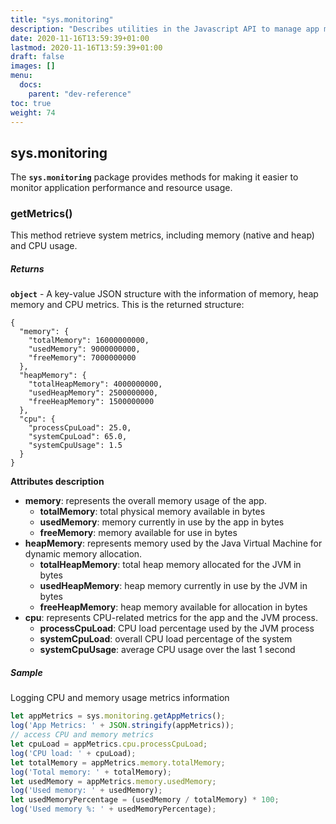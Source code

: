 ```yaml
---
title: "sys.monitoring"
description: "Describes utilities in the Javascript API to manage app monitoring."
date: 2020-11-16T13:59:39+01:00
lastmod: 2020-11-16T13:59:39+01:00
draft: false
images: []
menu:
  docs:
    parent: "dev-reference"
toc: true
weight: 74
---
```


## **sys.monitoring**

The **`sys.monitoring`** package provides methods for making it easier to monitor application performance and resource usage.

###  getMetrics()

This method retrieve system metrics, including memory (native and heap) and CPU usage.

##### Returns

**`object`**  - A key-value JSON structure with the information of memory, heap memory and CPU metrics.
This is the returned structure:
```
{
  "memory": {
    "totalMemory": 16000000000,
    "usedMemory": 9000000000,
    "freeMemory": 7000000000
  },
  "heapMemory": {
    "totalHeapMemory": 4000000000,
    "usedHeapMemory": 2500000000,
    "freeHeapMemory": 1500000000
  },
  "cpu": {
    "processCpuLoad": 25.0,
    "systemCpuLoad": 65.0,
    "systemCpuUsage": 1.5
  }
}
```


**Attributes description**
- **memory**: represents the overall memory usage of the app.
  - **totalMemory**: total physical memory available in bytes
  - **usedMemory**: memory currently in use by the app in bytes
  - **freeMemory**: memory available for use in bytes
- **heapMemory**: represents memory used by the Java Virtual Machine for dynamic memory allocation.
  - **totalHeapMemory**: total heap memory allocated for the JVM in bytes
  - **usedHeapMemory**: heap memory currently in use by the JVM in bytes
  - **freeHeapMemory**: heap memory available for allocation in bytes
- **cpu**: represents CPU-related metrics for the app and the JVM process.
  - **processCpuLoad**: CPU load percentage used by the JVM process
  - **systemCpuLoad**: overall CPU load percentage of the system
  - **systemCpuUsage**: average CPU usage over the last 1 second


##### Sample
Logging CPU and memory usage metrics information

``` javascript
let appMetrics = sys.monitoring.getAppMetrics();
log('App Metrics: ' + JSON.stringify(appMetrics));
// access CPU and memory metrics
let cpuLoad = appMetrics.cpu.processCpuLoad;
log('CPU load: ' + cpuLoad);
let totalMemory = appMetrics.memory.totalMemory;
log('Total memory: ' + totalMemory);
let usedMemory = appMetrics.memory.usedMemory;
log('Used memory: ' + usedMemory);
let usedMemoryPercentage = (usedMemory / totalMemory) * 100;
log('Used memory %: ' + usedMemoryPercentage);
```

